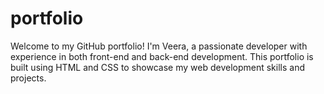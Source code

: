 # portfolio
Welcome to my GitHub portfolio! I'm Veera, a passionate developer with experience in both front-end and back-end development. This portfolio is built using HTML and CSS to showcase my web development skills and projects.

